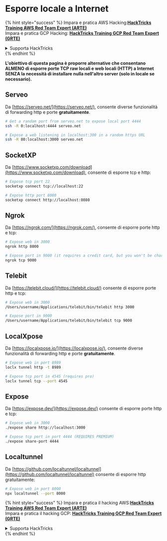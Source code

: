 # Esporre locale a Internet

{% hint style="success" %}
Impara e pratica AWS Hacking:<img src="../../.gitbook/assets/arte.png" alt="" data-size="line">[**HackTricks Training AWS Red Team Expert (ARTE)**](https://training.hacktricks.xyz/courses/arte)<img src="../../.gitbook/assets/arte.png" alt="" data-size="line">\
Impara e pratica GCP Hacking: <img src="../../.gitbook/assets/grte.png" alt="" data-size="line">[**HackTricks Training GCP Red Team Expert (GRTE)**<img src="../../.gitbook/assets/grte.png" alt="" data-size="line">](https://training.hacktricks.xyz/courses/grte)

<details>

<summary>Supporta HackTricks</summary>

* Controlla i [**piani di abbonamento**](https://github.com/sponsors/carlospolop)!
* **Unisciti al** 💬 [**gruppo Discord**](https://discord.gg/hRep4RUj7f) o al [**gruppo telegram**](https://t.me/peass) o **seguici** su **Twitter** 🐦 [**@hacktricks\_live**](https://twitter.com/hacktricks_live)**.**
* **Condividi trucchi di hacking inviando PR ai** [**HackTricks**](https://github.com/carlospolop/hacktricks) e [**HackTricks Cloud**](https://github.com/carlospolop/hacktricks-cloud) repos di github.

</details>
{% endhint %}

**L'obiettivo di questa pagina è proporre alternative che consentano ALMENO di esporre porte TCP raw locali e web locali (HTTP) a Internet SENZA la necessità di installare nulla nell'altro server (solo in locale se necessario).**

## **Serveo**

Da [https://serveo.net/](https://serveo.net/), consente diverse funzionalità di forwarding http e porte **gratuitamente**.
```bash
# Get a random port from serveo.net to expose local port 4444
ssh -R 0:localhost:4444 serveo.net

# Expose a web listening in localhost:300 in a random https URL
ssh -R 80:localhost:3000 serveo.net
```
## SocketXP

Da [https://www.socketxp.com/download](https://www.socketxp.com/download), consente di esporre tcp e http:
```bash
# Expose tcp port 22
socketxp connect tcp://localhost:22

# Expose http port 8080
socketxp connect http://localhost:8080
```
## Ngrok

Da [https://ngrok.com/](https://ngrok.com/), consente di esporre porte http e tcp:
```bash
# Expose web in 3000
ngrok http 8000

# Expose port in 9000 (it requires a credit card, but you won't be charged)
ngrok tcp 9000
```
## Telebit

Da [https://telebit.cloud/](https://telebit.cloud/) consente di esporre porte http e tcp:
```bash
# Expose web in 3000
/Users/username/Applications/telebit/bin/telebit http 3000

# Expose port in 9000
/Users/username/Applications/telebit/bin/telebit tcp 9000
```
## LocalXpose

Da [https://localxpose.io/](https://localxpose.io/), consente diverse funzionalità di forwarding http e porte **gratuitamente**.
```bash
# Expose web in port 8989
loclx tunnel http -t 8989

# Expose tcp port in 4545 (requires pro)
loclx tunnel tcp --port 4545
```
## Expose

Da [https://expose.dev/](https://expose.dev/) consente di esporre porte http e tcp:
```bash
# Expose web in 3000
./expose share http://localhost:3000

# Expose tcp port in port 4444 (REQUIRES PREMIUM)
./expose share-port 4444
```
## Localtunnel

Da [https://github.com/localtunnel/localtunnel](https://github.com/localtunnel/localtunnel) consente di esporre http gratuitamente:
```bash
# Expose web in port 8000
npx localtunnel --port 8000
```
{% hint style="success" %}
Impara e pratica il hacking AWS:<img src="../../.gitbook/assets/arte.png" alt="" data-size="line">[**HackTricks Training AWS Red Team Expert (ARTE)**](https://training.hacktricks.xyz/courses/arte)<img src="../../.gitbook/assets/arte.png" alt="" data-size="line">\
Impara e pratica il hacking GCP: <img src="../../.gitbook/assets/grte.png" alt="" data-size="line">[**HackTricks Training GCP Red Team Expert (GRTE)**<img src="../../.gitbook/assets/grte.png" alt="" data-size="line">](https://training.hacktricks.xyz/courses/grte)

<details>

<summary>Supporta HackTricks</summary>

* Controlla i [**piani di abbonamento**](https://github.com/sponsors/carlospolop)!
* **Unisciti al** 💬 [**gruppo Discord**](https://discord.gg/hRep4RUj7f) o al [**gruppo telegram**](https://t.me/peass) o **seguici** su **Twitter** 🐦 [**@hacktricks\_live**](https://twitter.com/hacktricks_live)**.**
* **Condividi trucchi di hacking inviando PR ai** [**HackTricks**](https://github.com/carlospolop/hacktricks) e [**HackTricks Cloud**](https://github.com/carlospolop/hacktricks-cloud) repos su github.

</details>
{% endhint %}
